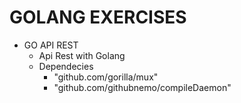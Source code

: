 
# GOLANG EXERCISES

* GO API REST
  - Api Rest with Golang 
  - Dependecies 
    - "github.com/gorilla/mux"
    - "github.com/githubnemo/compileDaemon"
 

 
